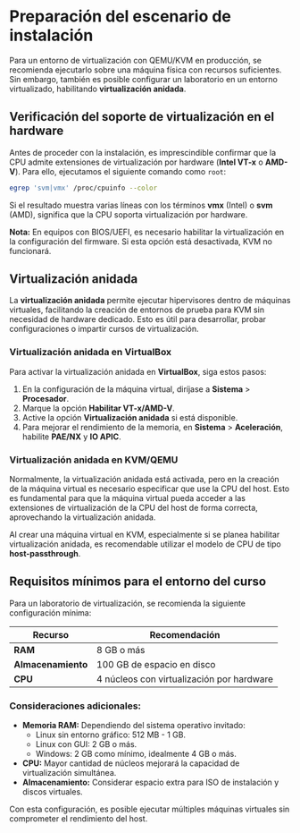 # Preparación del escenario de instalación

Para un entorno de virtualización con QEMU/KVM en producción, se recomienda ejecutarlo sobre una máquina física con recursos suficientes. Sin embargo, también es posible configurar un laboratorio en un entorno virtualizado, habilitando **virtualización anidada**.

## Verificación del soporte de virtualización en el hardware

Antes de proceder con la instalación, es imprescindible confirmar que la CPU admite extensiones de virtualización por hardware (**Intel VT-x** o **AMD-V**). Para ello, ejecutamos el siguiente comando como `root`:

```bash
egrep 'svm|vmx' /proc/cpuinfo --color
```

Si el resultado muestra varias líneas con los términos **vmx** (Intel) o **svm** (AMD), significa que la CPU soporta virtualización por hardware.

**Nota:** En equipos con BIOS/UEFI, es necesario habilitar la virtualización en la configuración del firmware. Si esta opción está desactivada, KVM no funcionará.



## Virtualización anidada

La **virtualización anidada** permite ejecutar hipervisores dentro de máquinas virtuales, facilitando la creación de entornos de prueba para KVM sin necesidad de hardware dedicado. Esto es útil para desarrollar, probar configuraciones o impartir cursos de virtualización.

### Virtualización anidada en VirtualBox

Para activar la virtualización anidada en **VirtualBox**, siga estos pasos:

1. En la configuración de la máquina virtual, diríjase a **Sistema** > **Procesador**.
2. Marque la opción **Habilitar VT-x/AMD-V**.
3. Active la opción **Virtualización anidada** si está disponible.
4. Para mejorar el rendimiento de la memoria, en **Sistema** > **Aceleración**, habilite **PAE/NX** y **IO APIC**.

### Virtualización anidada en KVM/QEMU

Normalmente, la virtualización anidada está activada, pero en la creación de la máquina virtual es necesario especificar que use la CPU del host. Esto es fundamental para que la máquina virtual pueda acceder a las extensiones de virtualización de la CPU del host de forma correcta, aprovechando la virtualización anidada.

Al crear una máquina virtual en KVM, especialmente si se planea habilitar virtualización anidada, es recomendable utilizar el modelo de CPU de tipo **host-passthrough**.

## Requisitos mínimos para el entorno del curso

Para un laboratorio de virtualización, se recomienda la siguiente configuración mínima:

| Recurso       | Recomendación |
|--------------|--------------|
| **RAM**     | 8 GB o más |
| **Almacenamiento** | 100 GB de espacio en disco |
| **CPU**     | 4 núcleos con virtualización por hardware |

### Consideraciones adicionales:

* **Memoria RAM:** Dependiendo del sistema operativo invitado:
  * Linux sin entorno gráfico: 512 MB - 1 GB.
  * Linux con GUI: 2 GB o más.
  * Windows: 2 GB como mínimo, idealmente 4 GB o más.
* **CPU:** Mayor cantidad de núcleos mejorará la capacidad de virtualización simultánea.
* **Almacenamiento:** Considerar espacio extra para ISO de instalación y discos virtuales.

Con esta configuración, es posible ejecutar múltiples máquinas virtuales sin comprometer el rendimiento del host.

